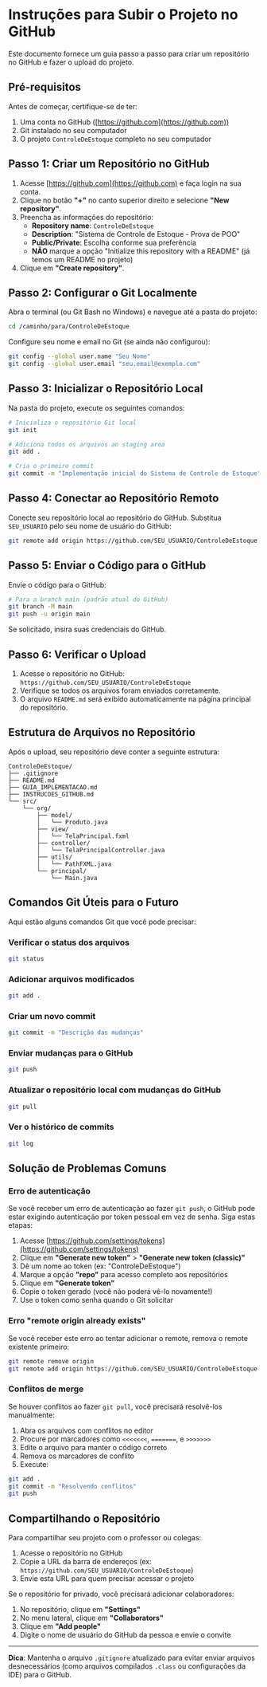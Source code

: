 # Instruções para Subir o Projeto no GitHub

Este documento fornece um guia passo a passo para criar um repositório no GitHub e fazer o upload do projeto.

## Pré-requisitos

Antes de começar, certifique-se de ter:

1. Uma conta no GitHub ([https://github.com](https://github.com))
2. Git instalado no seu computador
3. O projeto `ControleDeEstoque` completo no seu computador

## Passo 1: Criar um Repositório no GitHub

1. Acesse [https://github.com](https://github.com) e faça login na sua conta.
2. Clique no botão **"+"** no canto superior direito e selecione **"New repository"**.
3. Preencha as informações do repositório:
   - **Repository name**: `ControleDeEstoque`
   - **Description**: "Sistema de Controle de Estoque - Prova de POO"
   - **Public/Private**: Escolha conforme sua preferência
   - **NÃO** marque a opção "Initialize this repository with a README" (já temos um README no projeto)
4. Clique em **"Create repository"**.

## Passo 2: Configurar o Git Localmente

Abra o terminal (ou Git Bash no Windows) e navegue até a pasta do projeto:

```bash
cd /caminho/para/ControleDeEstoque
```

Configure seu nome e email no Git (se ainda não configurou):

```bash
git config --global user.name "Seu Nome"
git config --global user.email "seu.email@exemplo.com"
```

## Passo 3: Inicializar o Repositório Local

Na pasta do projeto, execute os seguintes comandos:

```bash
# Inicializa o repositório Git local
git init

# Adiciona todos os arquivos ao staging area
git add .

# Cria o primeiro commit
git commit -m "Implementação inicial do Sistema de Controle de Estoque"
```

## Passo 4: Conectar ao Repositório Remoto

Conecte seu repositório local ao repositório do GitHub. Substitua `SEU_USUARIO` pelo seu nome de usuário do GitHub:

```bash
git remote add origin https://github.com/SEU_USUARIO/ControleDeEstoque.git
```

## Passo 5: Enviar o Código para o GitHub

Envie o código para o GitHub:

```bash
# Para a branch main (padrão atual do GitHub)
git branch -M main
git push -u origin main
```

Se solicitado, insira suas credenciais do GitHub.

## Passo 6: Verificar o Upload

1. Acesse o repositório no GitHub: `https://github.com/SEU_USUARIO/ControleDeEstoque`
2. Verifique se todos os arquivos foram enviados corretamente.
3. O arquivo `README.md` será exibido automaticamente na página principal do repositório.

## Estrutura de Arquivos no Repositório

Após o upload, seu repositório deve conter a seguinte estrutura:

```
ControleDeEstoque/
├── .gitignore
├── README.md
├── GUIA_IMPLEMENTACAO.md
├── INSTRUCOES_GITHUB.md
└── src/
    └── org/
        ├── model/
        │   └── Produto.java
        ├── view/
        │   └── TelaPrincipal.fxml
        ├── controller/
        │   └── TelaPrincipalController.java
        ├── utils/
        │   └── PathFXML.java
        └── principal/
            └── Main.java
```

## Comandos Git Úteis para o Futuro

Aqui estão alguns comandos Git que você pode precisar:

### Verificar o status dos arquivos

```bash
git status
```

### Adicionar arquivos modificados

```bash
git add .
```

### Criar um novo commit

```bash
git commit -m "Descrição das mudanças"
```

### Enviar mudanças para o GitHub

```bash
git push
```

### Atualizar o repositório local com mudanças do GitHub

```bash
git pull
```

### Ver o histórico de commits

```bash
git log
```

## Solução de Problemas Comuns

### Erro de autenticação

Se você receber um erro de autenticação ao fazer `git push`, o GitHub pode estar exigindo autenticação por token pessoal em vez de senha. Siga estas etapas:

1. Acesse [https://github.com/settings/tokens](https://github.com/settings/tokens)
2. Clique em **"Generate new token"** > **"Generate new token (classic)"**
3. Dê um nome ao token (ex: "ControleDeEstoque")
4. Marque a opção **"repo"** para acesso completo aos repositórios
5. Clique em **"Generate token"**
6. Copie o token gerado (você não poderá vê-lo novamente!)
7. Use o token como senha quando o Git solicitar

### Erro "remote origin already exists"

Se você receber este erro ao tentar adicionar o remote, remova o remote existente primeiro:

```bash
git remote remove origin
git remote add origin https://github.com/SEU_USUARIO/ControleDeEstoque.git
```

### Conflitos de merge

Se houver conflitos ao fazer `git pull`, você precisará resolvê-los manualmente:

1. Abra os arquivos com conflitos no editor
2. Procure por marcadores como `<<<<<<<`, `=======`, e `>>>>>>>`
3. Edite o arquivo para manter o código correto
4. Remova os marcadores de conflito
5. Execute:

```bash
git add .
git commit -m "Resolvendo conflitos"
git push
```

## Compartilhando o Repositório

Para compartilhar seu projeto com o professor ou colegas:

1. Acesse o repositório no GitHub
2. Copie a URL da barra de endereços (ex: `https://github.com/SEU_USUARIO/ControleDeEstoque`)
3. Envie esta URL para quem precisar acessar o projeto

Se o repositório for privado, você precisará adicionar colaboradores:

1. No repositório, clique em **"Settings"**
2. No menu lateral, clique em **"Collaborators"**
3. Clique em **"Add people"**
4. Digite o nome de usuário do GitHub da pessoa e envie o convite

---

**Dica**: Mantenha o arquivo `.gitignore` atualizado para evitar enviar arquivos desnecessários (como arquivos compilados `.class` ou configurações da IDE) para o GitHub.
